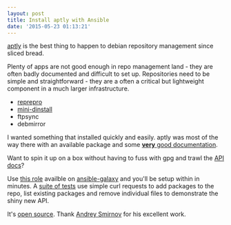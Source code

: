 ```yaml
---
layout: post
title: Install aptly with Ansible
date: '2015-05-23 01:13:21'
---
```


[aptly](http://www.aptly.info/) is the best thing to happen to debian repository management since sliced bread.

Plenty of apps are not good enough in repo management land - they are often badly documented and difficult to set up. Repositories need to be simple and straightforward - they are a often a critical but lightweight component in a much larger infrastructure.

* [reprepro](https://mirrorer.alioth.debian.org/)
* [mini-dinstall](https://github.com/shartge/mini-dinstall)
* ftpsync
* debmirror

I wanted something that installed quickly and easily. aptly was most of the way there with an available package and some [**very** good documentation](http://www.aptly.info/doc/overview/).

Want to spin it up on a box without having to fuss with gpg and trawl the [API docs](http://www.aptly.info/doc/api/)?

Use [this role](https://galaxy.ansible.com/list#/roles/3898) availble on [ansible-galaxy](https://galaxy.ansible.com/) and you'll be setup within in minutes. A [suite of tests](https://github.com/aioue/ansible-role-aptly/blob/master/tasks/test.yml) use simple curl requests to add packages to the repo, list existing packages and remove individual files to demonstrate the shiny new API.

It's [open source](https://github.com/smira/aptly). Thank [Andrey Smirnov](https://twitter.com/smira) for his excellent work.
